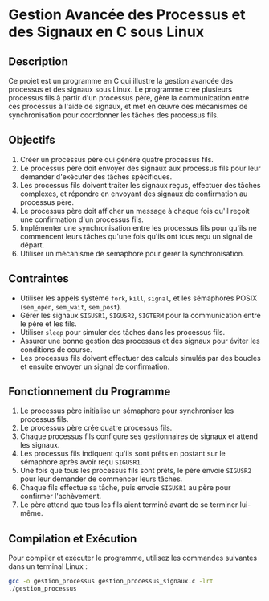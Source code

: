 # Gestion Avancée des Processus et des Signaux en C sous Linux

## Description

Ce projet est un programme en C qui illustre la gestion avancée des processus et des signaux sous Linux. Le programme crée plusieurs processus fils à partir d'un processus père, gère la communication entre ces processus à l'aide de signaux, et met en œuvre des mécanismes de synchronisation pour coordonner les tâches des processus fils.

## Objectifs

1. Créer un processus père qui génère quatre processus fils.
2. Le processus père doit envoyer des signaux aux processus fils pour leur demander d'exécuter des tâches spécifiques.
3. Les processus fils doivent traiter les signaux reçus, effectuer des tâches complexes, et répondre en envoyant des signaux de confirmation au processus père.
4. Le processus père doit afficher un message à chaque fois qu'il reçoit une confirmation d'un processus fils.
5. Implémenter une synchronisation entre les processus fils pour qu'ils ne commencent leurs tâches qu'une fois qu'ils ont tous reçu un signal de départ.
6. Utiliser un mécanisme de sémaphore pour gérer la synchronisation.

## Contraintes

- Utiliser les appels système `fork`, `kill`, `signal`, et les sémaphores POSIX (`sem_open`, `sem_wait`, `sem_post`).
- Gérer les signaux `SIGUSR1`, `SIGUSR2`, `SIGTERM` pour la communication entre le père et les fils.
- Utiliser `sleep` pour simuler des tâches dans les processus fils.
- Assurer une bonne gestion des processus et des signaux pour éviter les conditions de course.
- Les processus fils doivent effectuer des calculs simulés par des boucles et ensuite envoyer un signal de confirmation.

## Fonctionnement du Programme

1. Le processus père initialise un sémaphore pour synchroniser les processus fils.
2. Le processus père crée quatre processus fils.
3. Chaque processus fils configure ses gestionnaires de signaux et attend les signaux.
4. Les processus fils indiquent qu'ils sont prêts en postant sur le sémaphore après avoir reçu `SIGUSR1`.
5. Une fois que tous les processus fils sont prêts, le père envoie `SIGUSR2` pour leur demander de commencer leurs tâches.
6. Chaque fils effectue sa tâche, puis envoie `SIGUSR1` au père pour confirmer l'achèvement.
7. Le père attend que tous les fils aient terminé avant de se terminer lui-même.


## Compilation et Exécution

Pour compiler et exécuter le programme, utilisez les commandes suivantes dans un terminal Linux :

```sh
gcc -o gestion_processus gestion_processus_signaux.c -lrt
./gestion_processus
